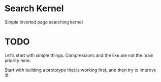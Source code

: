 # Search Kernel

Simple inverted page searching kernel

# TODO

Let's start with simple things. Compressions and the like are not the main priority here. 

Start with building a prototype that is working first, and then try to improve it!